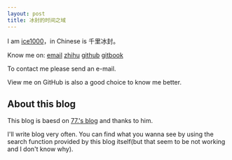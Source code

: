 ```yaml
---
layout: post
title: 冰封的时间之域
---
```


I am [ice1000](https://github.com/ice1000)，in Chinese is 千里冰封。

Know me on:
[email](mailto:ice1000kotlin@foxmail.com)
[zhihu](https://www.zhihu.com/people/qian-li-bing-feng-36)
[github](https://github.com/ice1000)
[gitbook](https://www.gitbook.com/@ice1000/dashboard)

To contact me please send an e-mail.

View me on GitHub is also a good choice to know me better.

## About this blog
This blog is baesd on [77.'s blog](https://github.com/18312847646/18312847646.github.io) and thanks to him.

I'll write blog very often. You can find what you wanna see by using the search function provided by this blog itself(but that seem to be not working and I don't know why).
